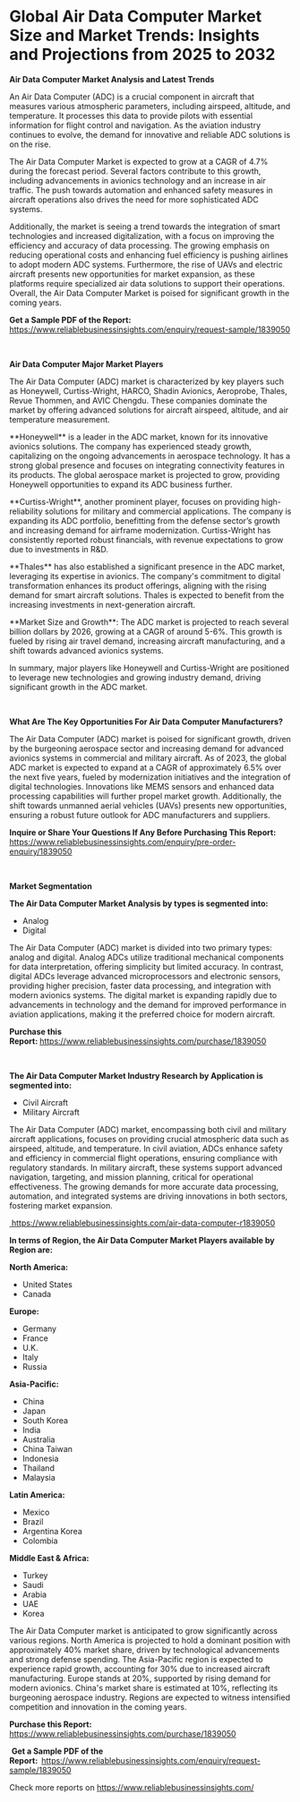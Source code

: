 <p><h1>Global Air Data Computer Market Size and Market Trends: Insights and Projections from 2025 to 2032</h1></p><p><strong>Air Data Computer Market Analysis and Latest Trends</strong></p>
<p><p>An Air Data Computer (ADC) is a crucial component in aircraft that measures various atmospheric parameters, including airspeed, altitude, and temperature. It processes this data to provide pilots with essential information for flight control and navigation. As the aviation industry continues to evolve, the demand for innovative and reliable ADC solutions is on the rise.</p><p>The Air Data Computer Market is expected to grow at a CAGR of 4.7% during the forecast period. Several factors contribute to this growth, including advancements in avionics technology and an increase in air traffic. The push towards automation and enhanced safety measures in aircraft operations also drives the need for more sophisticated ADC systems. </p><p>Additionally, the market is seeing a trend towards the integration of smart technologies and increased digitalization, with a focus on improving the efficiency and accuracy of data processing. The growing emphasis on reducing operational costs and enhancing fuel efficiency is pushing airlines to adopt modern ADC systems. Furthermore, the rise of UAVs and electric aircraft presents new opportunities for market expansion, as these platforms require specialized air data solutions to support their operations. Overall, the Air Data Computer Market is poised for significant growth in the coming years.</p></p>
<p><strong>Get a Sample PDF of the Report:&nbsp;</strong> <a href="https://www.reliablebusinessinsights.com/enquiry/request-sample/1839050?utm_campaign=75&utm_medium=2&utm_source=Github&utm_content=ia&utm_term=10042025&utm_id=air-data-computer">https://www.reliablebusinessinsights.com/enquiry/request-sample/1839050</a></p>
<p>&nbsp;</p>
<p><strong>Air Data Computer Major Market Players</strong></p>
<p><p>The Air Data Computer (ADC) market is characterized by key players such as Honeywell, Curtiss-Wright, HARCO, Shadin Avionics, Aeroprobe, Thales, Revue Thommen, and AVIC Chengdu. These companies dominate the market by offering advanced solutions for aircraft airspeed, altitude, and air temperature measurement.</p><p>**Honeywell** is a leader in the ADC market, known for its innovative avionics solutions. The company has experienced steady growth, capitalizing on the ongoing advancements in aerospace technology. It has a strong global presence and focuses on integrating connectivity features in its products. The global aerospace market is projected to grow, providing Honeywell opportunities to expand its ADC business further.</p><p>**Curtiss-Wright**, another prominent player, focuses on providing high-reliability solutions for military and commercial applications. The company is expanding its ADC portfolio, benefitting from the defense sector’s growth and increasing demand for airframe modernization. Curtiss-Wright has consistently reported robust financials, with revenue expectations to grow due to investments in R&D.</p><p>**Thales** has also established a significant presence in the ADC market, leveraging its expertise in avionics. The company's commitment to digital transformation enhances its product offerings, aligning with the rising demand for smart aircraft solutions. Thales is expected to benefit from the increasing investments in next-generation aircraft.</p><p>**Market Size and Growth**: The ADC market is projected to reach several billion dollars by 2026, growing at a CAGR of around 5-6%. This growth is fueled by rising air travel demand, increasing aircraft manufacturing, and a shift towards advanced avionics systems.</p><p>In summary, major players like Honeywell and Curtiss-Wright are positioned to leverage new technologies and growing industry demand, driving significant growth in the ADC market.</p></p>
<p>&nbsp;</p>
<p><strong>What Are The Key Opportunities For Air Data Computer Manufacturers?</strong></p>
<p><p>The Air Data Computer (ADC) market is poised for significant growth, driven by the burgeoning aerospace sector and increasing demand for advanced avionics systems in commercial and military aircraft. As of 2023, the global ADC market is expected to expand at a CAGR of approximately 6.5% over the next five years, fueled by modernization initiatives and the integration of digital technologies. Innovations like MEMS sensors and enhanced data processing capabilities will further propel market growth. Additionally, the shift towards unmanned aerial vehicles (UAVs) presents new opportunities, ensuring a robust future outlook for ADC manufacturers and suppliers.</p></p>
<p><strong>Inquire or Share Your Questions If Any Before Purchasing This Report:</strong> <a href="https://www.reliablebusinessinsights.com/enquiry/pre-order-enquiry/1839050?utm_campaign=75&utm_medium=2&utm_source=Github&utm_content=ia&utm_term=10042025&utm_id=air-data-computer">https://www.reliablebusinessinsights.com/enquiry/pre-order-enquiry/1839050</a></p>
<p>&nbsp;</p>
<p><strong>Market Segmentation</strong></p>
<p><strong>The Air Data Computer Market Analysis by types is segmented into:</strong></p>
<p><ul><li>Analog</li><li>Digital</li></ul></p>
<p><p>The Air Data Computer (ADC) market is divided into two primary types: analog and digital. Analog ADCs utilize traditional mechanical components for data interpretation, offering simplicity but limited accuracy. In contrast, digital ADCs leverage advanced microprocessors and electronic sensors, providing higher precision, faster data processing, and integration with modern avionics systems. The digital market is expanding rapidly due to advancements in technology and the demand for improved performance in aviation applications, making it the preferred choice for modern aircraft.</p></p>
<p><strong>Purchase this Report:&nbsp;</strong><a href="https://www.reliablebusinessinsights.com/purchase/1839050?utm_campaign=75&utm_medium=2&utm_source=Github&utm_content=ia&utm_term=10042025&utm_id=air-data-computer">https://www.reliablebusinessinsights.com/purchase/1839050</a></p>
<p>&nbsp;</p>
<p><strong>The Air Data Computer Market Industry Research by Application is segmented into:</strong></p>
<p><ul><li>Civil Aircraft</li><li>Military Aircraft</li></ul></p>
<p><p>The Air Data Computer (ADC) market, encompassing both civil and military aircraft applications, focuses on providing crucial atmospheric data such as airspeed, altitude, and temperature. In civil aviation, ADCs enhance safety and efficiency in commercial flight operations, ensuring compliance with regulatory standards. In military aircraft, these systems support advanced navigation, targeting, and mission planning, critical for operational effectiveness. The growing demands for more accurate data processing, automation, and integrated systems are driving innovations in both sectors, fostering market expansion.</p></p>
<p><a href="https://www.reliablebusinessinsights.com/air-data-computer-r1839050?utm_campaign=75&utm_medium=2&utm_source=Github&utm_content=ia&utm_term=10042025&utm_id=air-data-computer">&nbsp;https://www.reliablebusinessinsights.com/air-data-computer-r1839050</a></p>
<p><strong>In terms of Region, the Air Data Computer Market Players available by Region are:</strong></p>
<p>
    <p> <strong> North America: </strong>
        <ul>
            <li>United States</li>
            <li>Canada</li>
        </ul>
        </p> 
    <p> <strong> Europe: </strong>
        <ul>
            <li>Germany</li>
            <li>France</li>
            <li>U.K.</li>
            <li>Italy</li>
            <li>Russia</li>
        </ul>
        </p> 
    <p> <strong> Asia-Pacific: </strong>
        <ul>
            <li>China</li>
            <li>Japan</li>
            <li>South Korea</li>
            <li>India</li>
            <li>Australia</li>
            <li>China Taiwan</li>
            <li>Indonesia</li>
            <li>Thailand</li>
            <li>Malaysia</li>
        </ul>
        </p> 
    <p> <strong> Latin America: </strong>
        <ul>
            <li>Mexico</li>
            <li>Brazil</li>
            <li>Argentina Korea</li>
            <li>Colombia</li>
        </ul>
        </p> 
    <p> <strong> Middle East & Africa: </strong>
        <ul>
            <li>Turkey</li>
            <li>Saudi</li>
            <li>Arabia</li>
            <li>UAE</li>
            <li>Korea</li>
        </ul>
    </p>
    </p>
<p><p>The Air Data Computer market is anticipated to grow significantly across various regions. North America is projected to hold a dominant position with approximately 40% market share, driven by technological advancements and strong defense spending. The Asia-Pacific region is expected to experience rapid growth, accounting for 30% due to increased aircraft manufacturing. Europe stands at 20%, supported by rising demand for modern avionics. China's market share is estimated at 10%, reflecting its burgeoning aerospace industry. Regions are expected to witness intensified competition and innovation in the coming years.</p></p>
<p><strong>Purchase this Report: </strong><a href="https://www.reliablebusinessinsights.com/purchase/1839050?utm_campaign=75&utm_medium=2&utm_source=Github&utm_content=ia&utm_term=10042025&utm_id=air-data-computer">https://www.reliablebusinessinsights.com/purchase/1839050</a></p>
<p>&nbsp;<strong>Get a Sample PDF of the Report:&nbsp;&nbsp;</strong><a href="https://www.reliablebusinessinsights.com/enquiry/request-sample/1839050?utm_campaign=75&utm_medium=2&utm_source=Github&utm_content=ia&utm_term=10042025&utm_id=air-data-computer">https://www.reliablebusinessinsights.com/enquiry/request-sample/1839050</a></p>
<p><strong></strong></p>
<p>Check more reports on <a href="https://www.reliablebusinessinsights.com/?utm_campaign=75&utm_medium=2&utm_source=Github&utm_content=ia&utm_term=10042025&utm_id=air-data-computer">https://www.reliablebusinessinsights.com/</a></p>